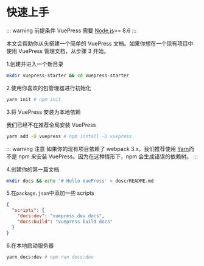 # 快速上手

::: warning 前提条件
VuePress 需要 [Node.js](https://nodejs.org/en/)>= 8.6
:::

本文会帮助你从头搭建一个简单的 VuePress 文档。如果你想在一个现有项目中使用 VuePress 管理文档，从步骤 3 开始。

1.创建并进入一个新目录

```sh
mkdir vuepress-starter && cd vuepress-starter
```

2.使用你喜欢的包管理器进行初始化

```sh
yarn init # npm init
```

3.将 VuePress 安装为本地依赖

我们已经不在推荐全局安装 VuePress

```sh
yarn add -D vuepress # npm install -D vuepress
```

::: warning 注意
如果你的现有项目依赖了 webpack 3.x，我们推荐使用 [Yarn](https://yarn.bootcss.com/docs/getting-started/)而不是 npm 来安装 VuePress。因为在这种情形下，npm 会生成错误的依赖树。
:::

4.创建你的第一篇文档

```sh
mkdir docs && echo '# Hello VuePress' > dosc/README.md
```

5.在`package.json`中添加一些 scripts

```json
{
  "scripts": {
    "docs:dev": "vuepress dev docs",
    "docs:build": "vuepress build docs"
  }
}
```

6.在本地启动服务器

```sh
yarn docs:dev # npm run docs:dev
```